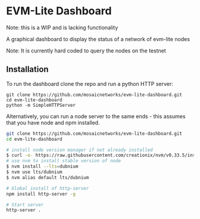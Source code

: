# EVM-Lite Dashboard

Note: this is a WIP and is lacking functionality

A graphical dashboard to display the status of a network of evm-lite nodes

Note: It is currently hard coded to query the nodes on the testnet

## Installation

To run the dashboard clone the repo and run a python HTTP server:

```console
git clone https://github.com/mosaicnetworks/evm-lite-dashboard.git
cd evm-lite-dashboard
python -m SimpleHTTPServer
```


Alternatively, you can run a node server to the same ends - this assumes that you have node and npm installed. 

```bash
git clone https://github.com/mosaicnetworks/evm-lite-dashboard.git
cd evm-lite-dashboard

# install node version manager if not already installed
$ curl -o- https://raw.githubusercontent.com/creationix/nvm/v0.33.5/install.sh | bash
# use nvm to install stable version of node
$ nvm install --lts=dubnium
$ nvm use lts/dubnium
$ nvm alias default lts/dubnium

# Global install of http-server
npm install http-server -g

# Start server
http-server .
```
